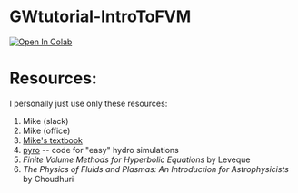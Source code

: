 # GWtutorial-IntroToFVM
[![Open In Colab](https://colab.research.google.com/assets/colab-badge.svg)](https://drive.google.com/file/d/185kQyDEdT8QZyaLA90fvWPGaXbLbLuhW/view?usp=sharing)

# Resources:
I personally just use only these resources:

1. Mike (slack)
2. Mike (office)
3. [Mike's textbook](http://bender.astro.sunysb.edu/hydro_by_example/CompHydroTutorial.pdf)
5. [pyro](https://github.com/python-hydro) -- code for "easy" hydro simulations 
6. *Finite Volume Methods for Hyperbolic Equations* by Leveque
7. *The Physics of Fluids and Plasmas: An Introduction for Astrophysicists* by Choudhuri